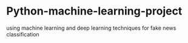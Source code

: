 # Python-machine-learning-project
using machine learning and deep learning techniques for fake news classification
